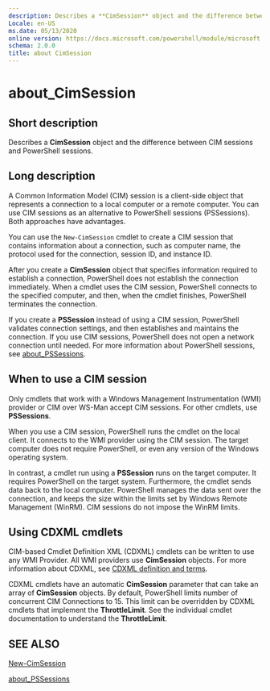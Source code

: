 ```yaml
---
description: Describes a **CimSession** object and the difference between CIM sessions and PowerShell sessions.
Locale: en-US
ms.date: 05/13/2020
online version: https://docs.microsoft.com/powershell/module/microsoft.powershell.core/about/about_cimsession?view=powershell-7.1&WT.mc_id=ps-gethelp
schema: 2.0.0
title: about CimSession
---
```

# about_CimSession

## Short description
Describes a **CimSession** object and the difference between CIM sessions and
PowerShell sessions.

## Long description

A Common Information Model (CIM) session is a client-side object that
represents a connection to a local computer or a remote computer. You can use
CIM sessions as an alternative to PowerShell sessions (PSSessions). Both
approaches have advantages.

You can use the `New-CimSession` cmdlet to create a CIM session that contains
information about a connection, such as computer name, the protocol used for
the connection, session ID, and instance ID.

After you create a **CimSession** object that specifies information required to
establish a connection, PowerShell does not establish the connection
immediately. When a cmdlet uses the CIM session, PowerShell connects to the
specified computer, and then, when the cmdlet finishes, PowerShell terminates
the connection.

If you create a **PSSession** instead of using a CIM session, PowerShell
validates connection settings, and then establishes and maintains the
connection. If you use CIM sessions, PowerShell does not open a network
connection until needed. For more information about PowerShell sessions, see
[about_PSSessions](about_PSSessions.md).

## When to use a CIM session

Only cmdlets that work with a Windows Management Instrumentation (WMI) provider
or CIM over WS-Man accept CIM sessions. For other cmdlets, use **PSSessions**.

When you use a CIM session, PowerShell runs the cmdlet on the local client. It
connects to the WMI provider using the CIM session. The target computer does
not require PowerShell, or even any version of the Windows operating system.

In contrast, a cmdlet run using a **PSSession** runs on the target computer.
It requires PowerShell on the target system. Furthermore, the cmdlet sends data
back to the local computer. PowerShell manages the data sent over the
connection, and keeps the size within the limits set by Windows Remote
Management (WinRM). CIM sessions do not impose the WinRM limits.

## Using CDXML cmdlets

CIM-based Cmdlet Definition XML (CDXML) cmdlets can be written to use any WMI
Provider. All WMI providers use **CimSession** objects. For more information
about CDXML, see [CDXML definition and terms](/previous-versions/windows/desktop/wmi_v2/cdxml-overview).

CDXML cmdlets have an automatic **CimSession** parameter that can take an array
of **CimSession** objects. By default, PowerShell limits number of concurrent
CIM Connections to 15. This limit can be overridden by CDXML cmdlets that
implement the **ThrottleLimit**. See the individual cmdlet documentation to
understand the **ThrottleLimit**.

## SEE ALSO

[New-CimSession](xref:CimCmdlets.New-CimSession)

[about_PSSessions](about_PSSessions.md)


